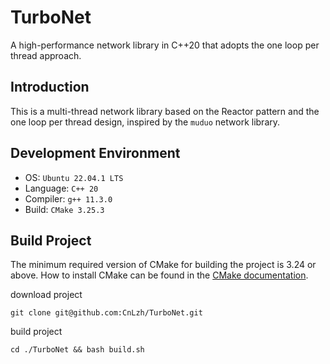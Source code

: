 # TurboNet
A high-performance network library in C++20 that adopts the one loop per thread approach.

## Introduction
This is a multi-thread network library based on the Reactor pattern and the one loop per thread design, inspired by the `muduo` network library.

## Development Environment
- OS: `Ubuntu 22.04.1 LTS`
- Language: `C++ 20`
- Compiler: `g++ 11.3.0`
- Build: `CMake 3.25.3`

## Build Project
The minimum required version of CMake for building the project is 3.24 or above. How to install CMake can be found in the [CMake documentation](https://cmake.org/).

download project
```
git clone git@github.com:CnLzh/TurboNet.git
```

build project
```
cd ./TurboNet && bash build.sh
```